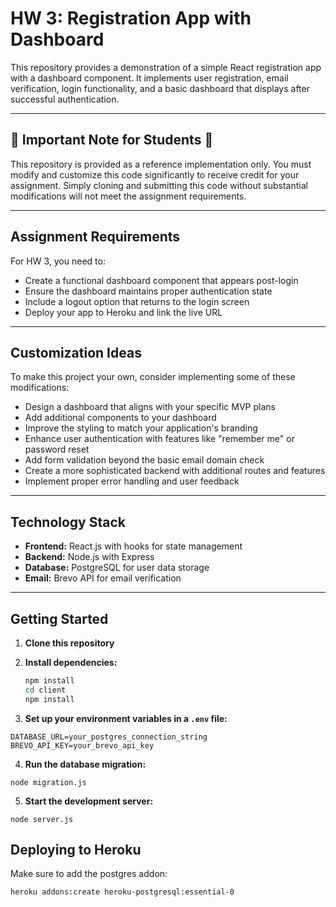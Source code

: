 # HW 3: Registration App with Dashboard

This repository provides a demonstration of a simple React registration app with a dashboard component. It implements user registration, email verification, login functionality, and a basic dashboard that displays after successful authentication.

---

## 🚨 Important Note for Students 🚨

This repository is provided as a reference implementation only. You must modify and customize this code significantly to receive credit for your assignment. Simply cloning and submitting this code without substantial modifications will not meet the assignment requirements.

---

## Assignment Requirements

For HW 3, you need to:

- Create a functional dashboard component that appears post-login
- Ensure the dashboard maintains proper authentication state
- Include a logout option that returns to the login screen
- Deploy your app to Heroku and link the live URL

---

## Customization Ideas

To make this project your own, consider implementing some of these modifications:

- Design a dashboard that aligns with your specific MVP plans
- Add additional components to your dashboard 
- Improve the styling to match your application's branding
- Enhance user authentication with features like "remember me" or password reset
- Add form validation beyond the basic email domain check
- Create a more sophisticated backend with additional routes and features
- Implement proper error handling and user feedback

---

## Technology Stack

- **Frontend:** React.js with hooks for state management
- **Backend:** Node.js with Express
- **Database:** PostgreSQL for user data storage
- **Email:** Brevo API for email verification

---

## Getting Started

1. **Clone this repository**

2. **Install dependencies:**

   ```bash
   npm install
   cd client
   npm install

3. **Set up your environment variables in a `.env` file:**
```
DATABASE_URL=your_postgres_connection_string
BREVO_API_KEY=your_brevo_api_key
```

4. **Run the database migration:**
```
node migration.js
```

5. **Start the development server:**
```
node server.js
```

## Deploying to Heroku
Make sure to add the postgres addon:
```
heroku addons:create heroku-postgresql:essential-0
```
